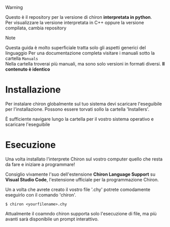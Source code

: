 > [!WARNING] 
> Questo è il repository per la versione di chiron **interpretata in python**.  
> Per visualizzare la versione interpretata in C++ oppure la versione compilata, cambia repository

> [!NOTE]
> Questa guida è molto superficiale tratta solo gli aspetti generici del linguaggio
> Per una documentazione completa visitare i manuali sotto la cartella `Manuals`  
> Nella cartella troverai più manuali, ma sono solo versioni in formati diversi.
> **Il contenuto è identico**

# Installazione

Per instalare chiron globalmente sul tuo sistema devi scaricare l'eseguibile per l'installazione.
Possono essere torvati sollo la cartella 'Installers'.

È sufficiente navigare lungo la cartella per il vostro sistema operativo e scaricare l'eseguibile

# Esecuzione

Una volta installato l'interprete Chiron sul vostro computer quello che resta da fare e iniziare a programmare!

Consiglio vivamente l'suo dell'estensione **Chiron Language Support** su **Visual Studio Code**, l'estensione ufficiale per la programmazione Chiron.

Un a volta che avrete creato il vostro file '.chy' potrete comodamente eseguirlo con il comando 'chiron'.

```
$ chiron <yourfilename>.chy
```

Attualmente il coamndo chiron supporta solo l'esecuzione di file, ma più avanti sarà disponibile un prompt interattivo.
